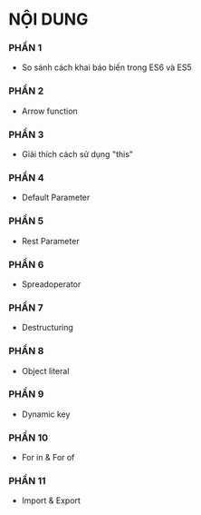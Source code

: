 # NỘI DUNG
### PHẦN 1
- So sánh cách khai báo biến trong ES6 và ES5
### PHẦN 2
- Arrow function
### PHẦN 3
- Giải thích cách sử dụng "this"
### PHẦN 4
- Default Parameter
### PHẦN 5
- Rest Parameter
### PHẦN 6
- Spreadoperator
### PHẦN 7
- Destructuring
### PHẦN 8
- Object literal
### PHẦN 9
- Dynamic key
### PHẦN 10
- For in & For of
### PHẦN 11
- Import & Export 


